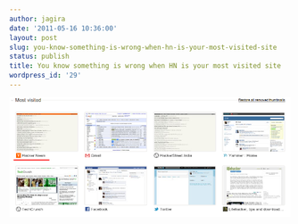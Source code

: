 ```yaml
---
author: jagira
date: '2011-05-16 10:36:00'
layout: post
slug: you-know-something-is-wrong-when-hn-is-your-most-visited-site
status: publish
title: You know something is wrong when HN is your most visited site
wordpress_id: '29'
---
```




![Most Visited Site - Hackernews](/images/hn_most_visited.png)

